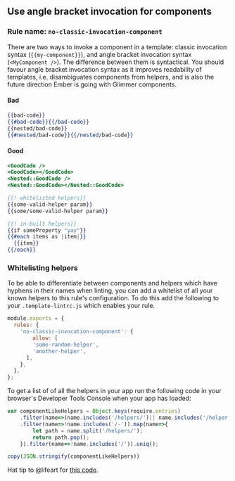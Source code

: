 ## Use angle bracket invocation for components

### Rule name: `no-classic-invocation-component`

There are two ways to invoke a component in a template: classic invocation syntax (`{{my-component}}`), and angle bracket invocation syntax (`<MyComponent />`). The difference between them is syntactical. You should favour angle bracket invocation syntax as it improves readability of templates, i.e. disambiguates components from helpers, and is also the future direction Ember is going with Glimmer components.

#### Bad

```hbs
{{bad-code}}
{{#bad-code}}{{/bad-code}}
{{nested/bad-code}}
{{#nested/bad-code}}{{/nested/bad-code}}
```

#### Good

```hbs
<GoodCode />
<GoodCode></GoodCode>
<Nested::GoodCode />
<Nested::GoodCode></Nested::GoodCode>

{{! whitelisted helpers}}
{{some-valid-helper param}}
{{some/some-valid-helper param}}

{{! in-built helpers}}
{{if someProperty "yay"}}
{{#each items as |item|}}
  {{item}}
{{/each}}
```

### Whitelisting helpers
To be able to differentiate between components and helpers which have hyphens in their names when linting, you can add a whitelist of all your known helpers to this rule's configuration. To do this add the following to your `.template-lintrc.js` which enables your rule.

```js
module.exports = {
  rules: {
    'no-classic-invocation-component': {
        allow: [
        'some-random-helper',
        'another-helper',
      ],
    },
  },
};
```

To get a list of of all the helpers in your app run the following code in your browser's Developer Tools Console when your app has loaded:

``` js
var componentLikeHelpers = Object.keys(require.entries)
    .filter(name=>(name.includes('/helpers/')|| name.includes('/helper')))
    .filter(name=>!name.includes('/-')).map(name=>{
        let path = name.split('/helpers/');
        return path.pop();
    }).filter(name=>!name.includes('/')).uniq();

copy(JSON.stringify(componentLikeHelpers))
```

Hat tip to @lifeart for [this code](https://github.com/lifeart/ember-ast-hot-load#how-to-use-this-addon).